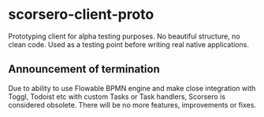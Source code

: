 # scorsero-client-proto
Prototyping client for alpha testing purposes. No beautiful structure, no clean code. Used as a testing point before writing real native applications.

## Announcement of termination
Due to ability to use Flowable BPMN engine and make close integration with Toggl, Todoist etc with custom Tasks or Task handlers, Scorsero is considered obsolete. There will be no more features, improvements or fixes.
